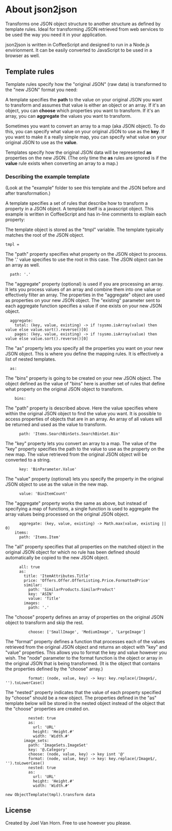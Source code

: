 # About json2json

Transforms one JSON object structure to another structure as defined by template rules. 
Ideal for transforming JSON retrieved from web services to be used the way you need it in your application. 

json2json is written in CoffeeScript and designed to run in a Node.js envirionment. 
It can be easily converted to JavaScript to be used in a browser as well.

## Template rules

Template rules specify how the "original JSON" (raw data) is transformed to the "new JSON" format you need: 

A template specifies the **path** to the value on your original JSON you want to transform 
and assumes that value is either an object or an array. 
If it's an object, you can **choose** which properties you want to transform.
If it's an array, you can **aggregate** the values you want to transform. 

Sometimes you want to convert an array to a map (aka JSON object). 
To do this, you can specify what value on your original JSON to use as the **key**. 
If you want to make it a really simple map, 
you can specify what value on your original JSON to use as the **value**. 

Templates specify how the original JSON data will be represented **as** properties on the new JSON. 
(The only time the **as** rules are ignored is if the **value** rule exists 
when converting an array to a map.) 

### Describing the example template

(Look at the "example" folder to see this template and the JSON before and after transformation.) 

A template specifies a set of rules that describe how to transform a property in a JSON object. 
A template itself is a javascript object. 
This example is written in CoffeeScript and has in-line comments to explain each property: 

The template object is stored as the "tmpl" variable. 
The template typically matches the root of the JSON object. 

    tmpl = 
    
The "path" property specifies what property on the JSON object to process. 
The '.' value specifies to use the root in this case. 
The JSON object can be an array as well. 

      path: '.' 
      
The "aggregate" property (optional) is used if you are processing an array. 
It lets you process values of an array and combine them into one value or effectively filter an array. 
The properties in the "aggregate" object are used as properties on your new JSON object. 
The "existing" parameter sent to each aggregate function specifies a value if one exists on your new JSON object. 

      aggregate:  
        total: (key, value, existing) -> if !sysmo.isArray(value) then value else value.sort().reverse()[0] 
        pages: (key, value, existing) -> if !sysmo.isArray(value) then value else value.sort().reverse()[0] 

The "as" property lets you specify all the properties you want on your new JSON object. 
This is where you define the mapping rules. 
It is effectively a list of nested templates. 

      as: 

The "bins" property is going to be created on your new JSON object. 
The object defined as the value of "bins" here is another set of rules that define what property 
on the original JSON object to transform. 

        bins:  

The "path" property is described above. 
Here the value specifies where within the original JSON object to find the value you want. 
It is possible to access properties of objects that are in an array. 
An array of all values will be returned and used as the value to transform. 

          path: 'Items.SearchBinSets.SearchBinSet.Bin' 

The "key" property lets you convert an array to a map. 
The value of the "key" property specifies the path to the value to use as the property on the new map. 
The value retrieved from the original JSON object will be converted to a string. 

          key: 'BinParameter.Value' 

The "value" property (optional) lets you specify the property in the original JSON object to use as the value in the new map. 

          value: 'BinItemCount' 

The "aggregate" property works the same as above, but instead of specifying a map of functions, 
a single function is used to aggregate the array values being processed on the original JSON object.

          aggregate: (key, value, existing) -> Math.max(value, existing || 0) 
        items:  
          path: 'Items.Item' 

The "all" property specifies that all properties on the matched object in the original JSON object for which 
no rule has been defined should automatically be copied to the new JSON object.

          all: true 
          as: 
            title: 'ItemAttributes.Title' 
            price: 'Offers.Offer.OfferListing.Price.FormattedPrice' 
            similar: 
              path: 'SimilarProducts.SimilarProduct' 
              key: 'ASIN' 
              value: 'Title' 
            images: 
              path: '.' 

The "choose" property defines an array of properties on the original JSON object to transform and skip the rest. 

              choose: ['SmallImage', 'MediumImage', 'LargeImage'] 

The "format" property defines a function that processes each of the values retrieved from the original JSON object 
and returns an object with "key" and "value" properties. 
This allows you to format the key and value however you wish. 
The "node" parameter to the format function is the object or array in the original JSON that is being transformed. 
(It is the object that contains the properties defined by the "choose" array.)

              format: (node, value, key) -> key: key.replace(/Image$/, '').toLowerCase() 

The "nested" property indicates that the value of each property specified by "choose" should be a new object. 
The properties defined in the "as" template below will be stored in the nested object instead of the object that the 
"choose" properties are created on.

              nested: true 
              as: 
                url: 'URL' 
                height: 'Height.#'  
                width: 'Width.#' 
            image_sets: 
              path: 'ImageSets.ImageSet' 
              key: '@.Category' 
              choose: (node, value, key) -> key isnt '@' 
              format: (node, value, key) -> key: key.replace(/Image$/, '').toLowerCase() 
              nested: true 
              as: 
                url: 'URL' 
                height: 'Height.#' 
                width: 'Width.#' 
    
    new ObjectTemplate(tmpl).transform data 

## License

Created by Joel Van Horn. Free to use however you please.